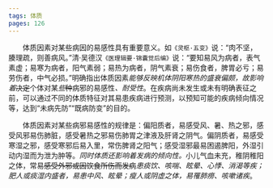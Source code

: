 ```yaml
---
tags: 体质
pages: 126
---
```

&emsp;&emsp;体质因素对某些病因的易感性具有重要意义。如`《灵枢·五变》`说：“肉不坚，腠理疏，则善病风。”清·吴德汉`《医理辑要·锦囊觉后编》`说：“要知易风为病者，表气素虚；易寒为病者，阳气素弱；易热为病者，阴气素衰；易伤食者，脾胃必亏；易劳伤者，中气必损。”明确指出体质因素<dfn>能够反映机体阴阳寒热的盛衰偏颇，故影响着</dfn>~~决定~~个体对某<dfn>些</dfn>~~种~~病邪的易感性<dfn>、耐受性</dfn>。在疾病尚未发生或未有明确表征之前，可以通过不同的体质特征对其易患疾病进行预测，以预知可能的疾病倾向情况等，达到“未病先防”“既病防变”的目的。

&emsp;&emsp;体质因素对某些病邪易感性的规律是：偏阳质者，易感受风、暑、热之邪，感受风邪易伤肺脏，感受暑热之邪易伤肺胃之津液及肝肾之阴气。偏阴质者，易感受寒湿之邪，感受寒邪后易入里，常伤脾肾之阳气；感受湿邪最易困遏脾阳，外湿引动内湿而为泄为肿等。<dfn>同时体质还影响着发病的倾向性。</dfn>小儿气血未充，稚阴稚阳之体，常易~~感受外邪或因饮食所伤而发病~~<dfn>患痰饮、咳喘、眩晕、心悸、消渴等疾；肥人或痰湿内盛者，易患中风、眩晕；瘦人或阴虚之体，易罹肺痨、咳嗽诸疾</dfn>。